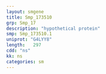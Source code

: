 ```yaml
---
layout: smgene
title: Smp_173510
grp: Smp_17
description: "hypothetical protein"
smp: Smp_173510.1
uniprot: "G4LYY8"
length:   297
cdd: "ns"
kk: ns
categories: sm
---
```

